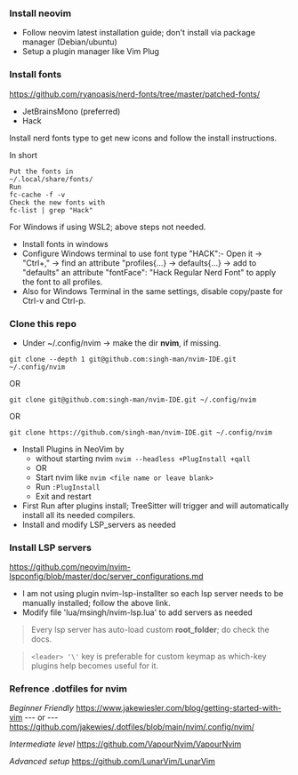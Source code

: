 ### Install neovim
- Follow neovim latest installation guide; don't install via package manager (Debian/ubuntu)
- Setup a plugin manager like Vim Plug

### Install fonts
https://github.com/ryanoasis/nerd-fonts/tree/master/patched-fonts/
- JetBrainsMono (preferred)
- Hack

Install nerd fonts type to get new icons and follow the install instructions.

In short
```
Put the fonts in
~/.local/share/fonts/
Run
fc-cache -f -v
Check the new fonts with 
fc-list | grep "Hack"
```
For Windows if using WSL2; above steps not needed.
- Install fonts in windows
- Configure Windows terminal to use font type "HACK":- Open it -> "Ctrl+," -> find an attribute "profiles{...} -> defaults{...} -> add to "defaults" an attribute "fontFace": "Hack Regular Nerd Font" to apply the font to all profiles.
- Also for Windows Terminal in the same settings, disable copy/paste for Ctrl-v and Ctrl-p.

### Clone this repo
- Under ~/.config/nvim -> make the dir **nvim**, if missing.

```git clone --depth 1 git@github.com:singh-man/nvim-IDE.git ~/.config/nvim```

OR

```git clone git@github.com:singh-man/nvim-IDE.git ~/.config/nvim```

OR

```git clone https://github.com/singh-man/nvim-IDE.git ~/.config/nvim```

- Install Plugins in NeoVim by
  - without starting nvim ```nvim --headless +PlugInstall +qall``` 
  - OR
  - Start nvim like ```nvim <file name or leave blank>```
  - Run ```:PlugInstall```
  - Exit and restart
- First Run after plugins install; TreeSitter will trigger and will automatically install all its needed compilers.
- Install and modify LSP_servers as needed

### Install LSP servers
https://github.com/neovim/nvim-lspconfig/blob/master/doc/server_configurations.md
- I am not using plugin nvim-lsp-installter so each lsp server needs to be manually installed; follow the above link.
- Modify file 'lua/msingh/nvim-lsp.lua' to add servers as needed

> Every lsp server has auto-load custom **root_folder**; do check the docs.

> ```<leader> '\'``` key is preferable for custom keymap as which-key plugins help becomes useful for it.

### Refrence .dotfiles for nvim

*Beginner Friendly*
https://www.jakewiesler.com/blog/getting-started-with-vim --- or --- https://github.com/jakewies/.dotfiles/blob/main/nvim/.config/nvim/

*Intermediate level*
https://github.com/VapourNvim/VapourNvim

*Advanced setup*
https://github.com/LunarVim/LunarVim
